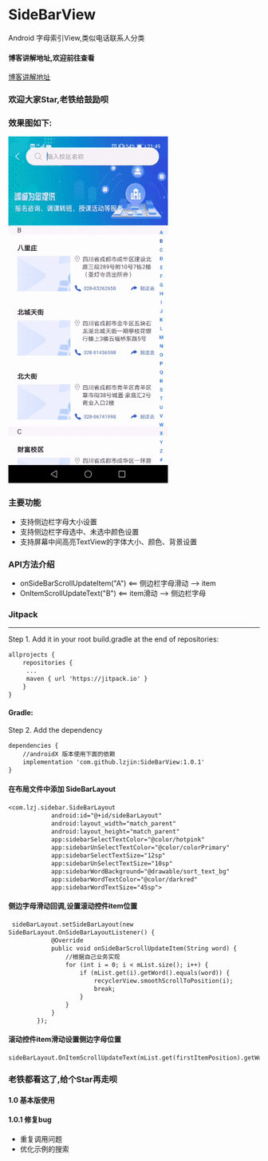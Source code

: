 # SideBarView
Android 字母索引View,类似电话联系人分类 
 
#### 博客讲解地址,欢迎前往查看
[博客讲解地址](https://blog.csdn.net/lin857/article/details/105193760)

### 欢迎大家Star,老铁给鼓励呗

### 效果图如下:  
<img    src="https://raw.githubusercontent.com/lzjin/SideBarView/master/imgfolder/gif.gif">

### 主要功能  
* 支持侧边栏字母大小设置  
* 支持侧边栏字母选中、未选中颜色设置  
* 支持屏幕中间高亮TextView的字体大小、颜色、背景设置  

### API方法介绍  
* onSideBarScrollUpdateItem("A")  <== 侧边栏字母滑动 --> item  
* OnItemScrollUpdateText("B")   <== item滑动 --> 侧边栏字母  

### Jitpack 
 
---
Step 1. Add it in your root build.gradle at the end of repositories:
```
allprojects {
    repositories {
	 ...
	 maven { url 'https://jitpack.io' }
    }
}
```
#### Gradle:
Step 2. Add the dependency
```
dependencies {
    //androidX 版本使用下面的依赖
    implementation 'com.github.lzjin:SideBarView:1.0.1'
}
```

#### 在布局文件中添加 SideBarLayout
```
<com.lzj.sidebar.SideBarLayout
            android:id="@+id/sideBarLayout"
            android:layout_width="match_parent"
            android:layout_height="match_parent"
            app:sidebarSelectTextColor="@color/hotpink"
            app:sidebarUnSelectTextColor="@color/colorPrimary"
            app:sidebarSelectTextSize="12sp"
            app:sidebarUnSelectTextSize="10sp"
            app:sidebarWordBackground="@drawable/sort_text_bg"
            app:sidebarWordTextColor="@color/darkred"
            app:sidebarWordTextSize="45sp">
```
#### 侧边字母滑动回调,设置滚动控件item位置
```
 sideBarLayout.setSideBarLayout(new SideBarLayout.OnSideBarLayoutListener() {
            @Override
            public void onSideBarScrollUpdateItem(String word) {
                //根据自己业务实现
                for (int i = 0; i < mList.size(); i++) {
                    if (mList.get(i).getWord().equals(word)) {
                        recyclerView.smoothScrollToPosition(i);
                        break;
                    }
                }
            }
        });
```
#### 滚动控件item滑动设置侧边字母位置
```
sideBarLayout.OnItemScrollUpdateText(mList.get(firstItemPosition).getWord());
```
### 老铁都看这了,给个Star再走呗  

#### 1.0 基本版使用  

#### 1.0.1 修复bug
* 重复调用问题  
* 优化示例的搜索
